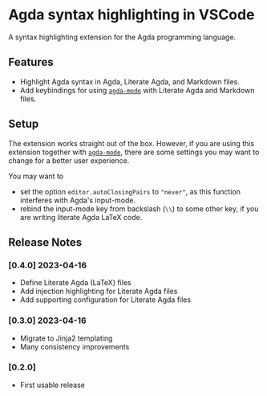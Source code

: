 # Agda syntax highlighting in VSCode

A syntax highlighting extension for the Agda programming language.

## Features

- Highlight Agda syntax in Agda, Literate Agda, and Markdown files.
- Add keybindings for using [`agda-mode`](https://marketplace.visualstudio.com/items?itemName=banacorn.agda-mode) with Literate Agda and Markdown files.

## Setup

The extension works straight out of the box. However, if you are using this extension together with [`agda-mode`](https://marketplace.visualstudio.com/items?itemName=banacorn.agda-mode), there are some settings you may want to change for a better user experience.

You may want to

- set the option `editor.autoClosingPairs` to `"never"`, as this function interferes with Agda's input-mode.
- rebind the input-mode key from backslash (`\\`) to some other key, if you are writing literate Agda LaTeX code.

## Release Notes

### [0.4.0] 2023-04-16

- Define Literate Agda (LaTeX) files
- Add injection highlighting for Literate Agda files
- Add supporting configuration for Literate Agda files

### [0.3.0] 2023-04-16

- Migrate to Jinja2 templating
- Many consistency improvements

### [0.2.0]

- First usable release
